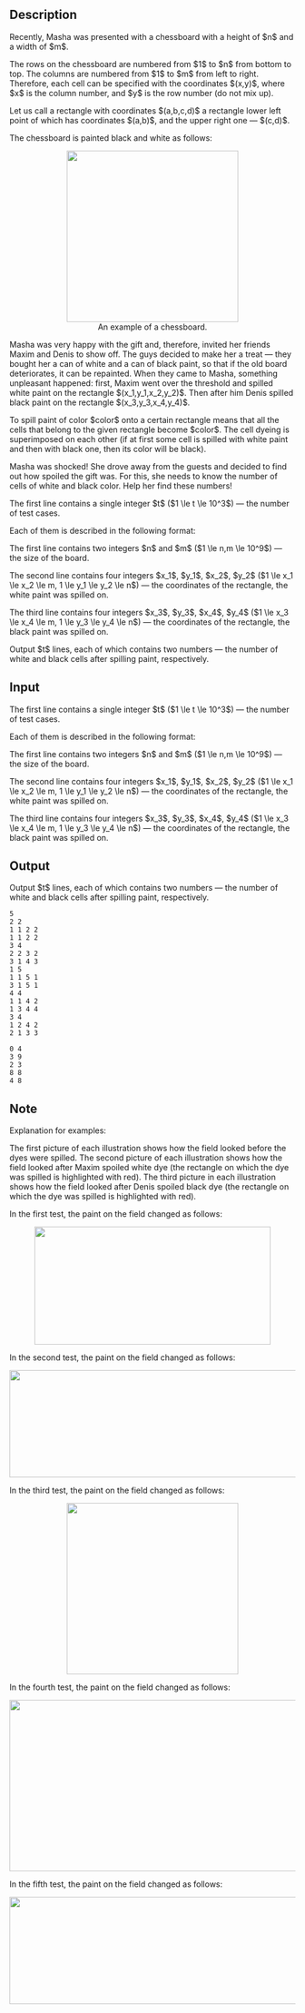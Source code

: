 ## Description

<div><p>Recently, Masha was presented with a chessboard with a height of $n$ and a width of $m$.</p><p>The rows on the chessboard are numbered from $1$ to $n$ from bottom to top. The columns are numbered from $1$ to $m$ from left to right. Therefore, each cell can be specified with the coordinates $(x,y)$, where $x$ is the <span class="tex-font-style-bf">column</span> number, and $y$ is the <span class="tex-font-style-bf">row</span> number <span class="tex-font-style-bf">(do not mix up)</span>.</p><p>Let us call a rectangle with coordinates $(a,b,c,d)$ a rectangle lower left point of which has coordinates $(a,b)$, and the upper right one&nbsp;— $(c,d)$.</p><p>The chessboard is painted black and white as follows:</p><center> <img class="tex-graphics" height="302px" src="file://w9Xhbttm.png" style="max-width: 100.0%;max-height: 100.0%;" width="302px"> </center><center> <span class="tex-font-size-small">An example of a chessboard.</span> </center><p>Masha was very happy with the gift and, therefore, invited her friends Maxim and Denis to show off. The guys decided to make her a treat&nbsp;— they bought her a can of white and a can of black paint, so that if the old board deteriorates, it can be repainted. When they came to Masha, something unpleasant happened: first, Maxim went over the threshold and spilled <span class="tex-font-style-bf">white</span> paint on the rectangle $(x_1,y_1,x_2,y_2)$. Then after him Denis spilled <span class="tex-font-style-bf">black</span> paint on the rectangle $(x_3,y_3,x_4,y_4)$.</p><p>To spill paint of color $color$ onto a certain rectangle means that all the cells that belong to the given rectangle become $color$. The cell dyeing is superimposed on each other (if at first some cell is spilled with white paint and then with black one, then its color will be black).</p><p>Masha was shocked! She drove away from the guests and decided to find out how spoiled the gift was. For this, she needs to know the number of cells of white and black color. Help her find these numbers!</p></div><div class="input-specification"><p>The first line contains a single integer $t$ ($1 \le t \le 10^3$)&nbsp;— the number of test cases.</p><p>Each of them is described in the following format:</p><p>The first line contains two integers $n$ and $m$ ($1 \le n,m \le 10^9$)&nbsp;— the size of the board.</p><p>The second line contains four integers $x_1$, $y_1$, $x_2$, $y_2$ ($1 \le x_1 \le x_2 \le m, 1 \le y_1 \le y_2 \le n$)&nbsp;— the coordinates of the rectangle, the white paint was spilled on.</p><p>The third line contains four integers $x_3$, $y_3$, $x_4$, $y_4$ ($1 \le x_3 \le x_4 \le m, 1 \le y_3 \le y_4 \le n$)&nbsp;— the coordinates of the rectangle, the black paint was spilled on.</p></div><div class="output-specification"><p>Output $t$ lines, each of which contains two numbers&nbsp;— the number of white and black cells after spilling paint, respectively.</p></div>

## Input

<p>The first line contains a single integer $t$ ($1 \le t \le 10^3$)&nbsp;— the number of test cases.</p><p>Each of them is described in the following format:</p><p>The first line contains two integers $n$ and $m$ ($1 \le n,m \le 10^9$)&nbsp;— the size of the board.</p><p>The second line contains four integers $x_1$, $y_1$, $x_2$, $y_2$ ($1 \le x_1 \le x_2 \le m, 1 \le y_1 \le y_2 \le n$)&nbsp;— the coordinates of the rectangle, the white paint was spilled on.</p><p>The third line contains four integers $x_3$, $y_3$, $x_4$, $y_4$ ($1 \le x_3 \le x_4 \le m, 1 \le y_3 \le y_4 \le n$)&nbsp;— the coordinates of the rectangle, the black paint was spilled on.</p>

## Output

<p>Output $t$ lines, each of which contains two numbers&nbsp;— the number of white and black cells after spilling paint, respectively.</p>





```input1
5
2 2
1 1 2 2
1 1 2 2
3 4
2 2 3 2
3 1 4 3
1 5
1 1 5 1
3 1 5 1
4 4
1 1 4 2
1 3 4 4
3 4
1 2 4 2
2 1 3 3
```




```output1
0 4
3 9
2 3
8 8
4 8
```



## Note

<p>Explanation for examples:</p><p>The first picture of each illustration shows how the field looked before the dyes were spilled. The second picture of each illustration shows how the field looked after Maxim spoiled white dye (the rectangle on which the dye was spilled is highlighted with red). The third picture in each illustration shows how the field looked after Denis spoiled black dye (the rectangle on which the dye was spilled is highlighted with red).</p><p>In the first test, the paint on the field changed as follows:</p><center> <img class="tex-graphics" height="208px" src="file://8V5LIYzr.png" style="max-width: 100.0%;max-height: 100.0%;" width="416px"> </center><p>In the second test, the paint on the field changed as follows:</p><center> <img class="tex-graphics" height="189px" src="file://S9sbv60w.png" style="max-width: 100.0%;max-height: 100.0%;" width="756px"> </center><p>In the third test, the paint on the field changed as follows:</p><center> <img class="tex-graphics" height="302px" src="file://Fk89Ey61.png" style="max-width: 100.0%;max-height: 100.0%;" width="302px"> </center><p>In the fourth test, the paint on the field changed as follows:</p><center> <img class="tex-graphics" height="302px" src="file://eCjjmnLC.png" style="max-width: 100.0%;max-height: 100.0%;" width="605px"> </center><p>In the fifth test, the paint on the field changed as follows:</p><center> <img class="tex-graphics" height="189px" src="file://tc6tI7Aj.png" style="max-width: 100.0%;max-height: 100.0%;" width="756px"> </center>
